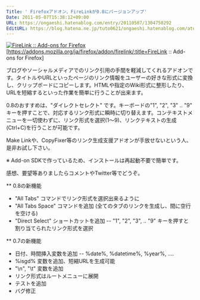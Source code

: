 ```yaml
---
Title: ' Firefoxアドオン、FireLinkが0.8にバージョンアップ'
Date: 2011-05-07T15:38:12+09:00
URL: https://ongaeshi.hatenablog.com/entry/20110507/1304750292
EditURL: https://blog.hatena.ne.jp/tuto0621/ongaeshi.hatenablog.com/atom/entry/6435922169449192841
---
```


<a href="https://addons.mozilla.org/ja/firefox/addon/firelink/"><img src="http://cdn-ak.f.st-hatena.com/images/fotolife/t/tuto0621/20110507/20110507161617.jpg?1304752630" alt="FireLink :: Add-ons for Firefox"></a>
[https://addons.mozilla.org/ja/firefox/addon/firelink/:title=FireLink :: Add-ons for Firefox]

ブログやソーシャルメディアでのリンク引用の手間を軽減してくれるアドオンです。タイトルやURLといったページのリンク情報をユーザーの好きな形式に変換し、クリップボードにコピーします。HTMLや指定のWiki形式に整形したり、URLを短縮するといった作業を簡単に行うことが出来ます。

0.8のおすすめは、"ダイレクトセレクト" です。キーボードの"1", "2", "3" .. "9" キーを押すことで、対応するリンク形式に瞬時に切り替えます。コンテキストメニューを一切使わずに、リンク形式を選択(1〜9)、リンクテキストの生成(Ctrl+C)を行うことが可能です。

Make Linkや、CopyFixer等のリンク生成支援アドオンが手放せないという人、是非お試し下さい。
 
※ Add-on SDKで作っているため、インストールは再起動不要で簡単です。

感想、要望等ありましたらコメントやTwitter等でどうぞ。

** 0.8の新機能

- "All Tabs" コマンドでリンク形式を選択出来るように
- "All Tabs Space" コマンドを追加 (全てのタブのリンクを生成し、間に空行を空ける)
- "Direct Select" ショートカットを追加
-- "1", "2", "3", .. "9" キーを押すと割り当てられたリンク形式を選択

** 0.7の新機能

- 日付、時間挿入変数を追加
-- %date%, %datetime%, %year%, .... 
- %isgd% 変数を追加、短縮URLを生成可能
- "\n", "\t" 変数を追加
- リンク形式はルートメニューに展開
- テストを追加
- バグ修正
